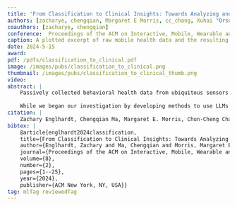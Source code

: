 ```yaml
---
title: 'From Classification to Clinical Insights: Towards Analyzing and Reasoning About Mobile and Behavioral Health Data With Large Language Models'
authors: [zacharye, chengqian, Margaret E Morris, cc_chang, Xuhai "Orson" Xu, Lianhui Qin, Daniel McDuff, liu_xin, patel, vikram]
coauthors: [zacharye, chengqian]
conference:  Proceedings of the ACM on Interactive, Mobile, Wearable and Ubiquitous Technologies (IMWUT), 2024
caption: A plotted excerpt of raw mobile health data and the resulting analysis generated by GPT-4.
date: 2024-5-15
award:
pdf: /pdfs/classification_to_clinical.pdf
image: /images/pubs/classification_to_clinical.png
thumbnail: /images/pubs/classification_to_clinical_thumb.png
video: 
abstract: |
    Passively collected behavioral health data from ubiquitous sensors could provide mental health professionals valuable insights into patient's daily lives, but such efforts are impeded by disparate metrics, lack of interoperability, and unclear correlations between the measured signals and an individual's mental health. To address these challenges, we pioneer the exploration of large language models (LLMs) to synthesize clinically relevant insights from multi-sensor data. We develop chain-of-thought prompting methods to generate LLM reasoning on how data pertaining to activity, sleep and social interaction relate to conditions such as depression and anxiety. We then prompt the LLM to perform binary classification, achieving accuracies of 61.1%, exceeding the state of the art. We find models like GPT-4 correctly reference numerical data 75% of the time.<br />
    
    While we began our investigation by developing methods to use LLMs to output binary classifications for conditions like depression, we find instead that their greatest potential value to clinicians lies not in diagnostic classification, but rather in rigorous analysis of diverse self-tracking data to generate natural language summaries that synthesize multiple data streams and identify potential concerns. Clinicians envisioned using these insights in a variety of ways, principally for fostering collaborative investigation with patients to strengthen the therapeutic alliance and guide treatment. We describe this collaborative engagement, additional envisioned uses, and associated concerns that must be addressed before adoption in real-world contexts.
citation: |    
    Zachary Englhardt, Chengqian Ma, Margaret E. Morris, Chun-Cheng Chang, Xuhai “Orson” Xu, Lianhui Qin, Daniel McDuff, Xin Liu, Shwetak Patel, and Vikram Iyer. 2024. From Classification to Clinical Insights: Towards Analyzing and Reasoning About Mobile and Behavioral Health Data With Large Language Models. Proceedings of the ACM on Interactive, Mobile, Wearable and Ubiquitous Technologies 8, 2: 56:1-56:25. https://doi.org/10.1145/3659604
bibtex: |
    @article{englhardt2024classification,
    title={From Classification to Clinical Insights: Towards Analyzing and Reasoning About Mobile and Behavioral Health Data With Large Language Models},
    author={Englhardt, Zachary and Ma, Chengqian and Morris, Margaret E and Chang, Chun-Cheng and Xu, Xuhai" Orson" and Qin, Lianhui and McDuff, Daniel and Liu, Xin and Patel, Shwetak and Iyer, Vikram},
    journal={Proceedings of the ACM on Interactive, Mobile, Wearable and Ubiquitous Technologies},
    volume={8},
    number={2},
    pages={1--25},
    year={2024},
    publisher={ACM New York, NY, USA}}
tag: mlTag reviewedTag
---
```

